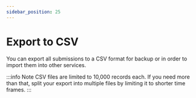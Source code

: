 ```yaml
---
sidebar_position: 25
---
```


# Export to CSV

You can export all submissions to a CSV format for backup or in order to import them into other services.

:::info Note
CSV files are limited to 10,000 records each. If you need more than that, split your export into multiple files by limiting it to shorter time frames.
:::
